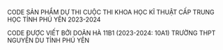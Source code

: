 CODE SẢN PHẨM DỰ THI CUỘC THI KHOA HỌC KĨ THUẬT CẤP TRUNG HỌC TỈNH PHÚ YÊN 2023-2024

CODE ĐƯỢC VIẾT BỞI DOÃN HÀ 11B1 (2023-2024: 10A1) TRƯỜNG THPT NGUYỄN DU TỈNH PHÚ YÊN
